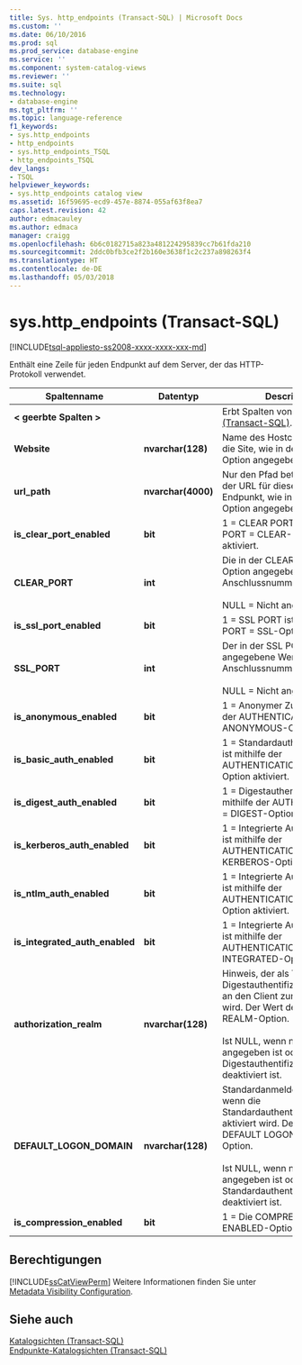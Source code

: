 ```yaml
---
title: Sys. http_endpoints (Transact-SQL) | Microsoft Docs
ms.custom: ''
ms.date: 06/10/2016
ms.prod: sql
ms.prod_service: database-engine
ms.service: ''
ms.component: system-catalog-views
ms.reviewer: ''
ms.suite: sql
ms.technology:
- database-engine
ms.tgt_pltfrm: ''
ms.topic: language-reference
f1_keywords:
- sys.http_endpoints
- http_endpoints
- sys.http_endpoints_TSQL
- http_endpoints_TSQL
dev_langs:
- TSQL
helpviewer_keywords:
- sys.http_endpoints catalog view
ms.assetid: 16f59695-ecd9-457e-8874-055af63f8ea7
caps.latest.revision: 42
author: edmacauley
ms.author: edmaca
manager: craigg
ms.openlocfilehash: 6b6c0182715a823a481224295839cc7b61fda210
ms.sourcegitcommit: 2ddc0bfb3ce2f2b160e3638f1c2c237a898263f4
ms.translationtype: HT
ms.contentlocale: de-DE
ms.lasthandoff: 05/03/2018
---
```

# <a name="syshttpendpoints-transact-sql"></a>sys.http_endpoints (Transact-SQL)
[!INCLUDE[tsql-appliesto-ss2008-xxxx-xxxx-xxx-md](../../includes/tsql-appliesto-ss2008-xxxx-xxxx-xxx-md.md)]

  Enthält eine Zeile für jeden Endpunkt auf dem Server, der das HTTP-Protokoll verwendet.  
  
|Spaltenname|Datentyp|Description|  
|-----------------|---------------|-----------------|  
|**< geerbte Spalten >**||Erbt Spalten von [sys.endpoints &#40;Transact-SQL&#41;](../../relational-databases/system-catalog-views/sys-endpoints-transact-sql.md).|  
|**Website**|**nvarchar(128)**|Name des Hostcomputers für die Site, wie in der SITE =-Option angegeben.|  
|**url_path**|**nvarchar(4000)**|Nur den Pfad betreffender Teil der URL für diesen HTTP-Endpunkt, wie in der PATH =-Option angegeben.|  
|**is_clear_port_enabled**|**bit**|1 = CLEAR PORT ist mithilfe der PORT = CLEAR-Option aktiviert.|  
|**CLEAR_PORT**|**int**|Die in der CLEAR PORT =-Option angegebene Anschlussnummer.<br /><br /> NULL = Nicht angegeben.|  
|**is_ssl_port_enabled**|**bit**|1 = SSL PORT ist mithilfe der PORT = SSL-Option aktiviert.|  
|**SSL_PORT**|**int**|Der in der SSL PORT =-Option angegebene Wert für die Anschlussnummer.<br /><br /> NULL = Nicht angegeben.|  
|**is_anonymous_enabled**|**bit**|1 = Anonymer Zugriff ist mithilfe der AUTHENTICATION = ANONYMOUS-Option aktiviert.|  
|**is_basic_auth_enabled**|**bit**|1 = Standardauthentifizierung ist mithilfe der AUTHENTICATION = BASIC-Option aktiviert.|  
|**is_digest_auth_enabled**|**bit**|1 = Digestauthentifizierung ist mithilfe der AUTHENTICATION = DIGEST-Option aktiviert.|  
|**is_kerberos_auth_enabled**|**bit**|1 = Integrierte Authentifizierung ist mithilfe der AUTHENTICATION = KERBEROS-Option aktiviert.|  
|**is_ntlm_auth_enabled**|**bit**|1 = Integrierte Authentifizierung ist mithilfe der AUTHENTICATION = NTLM-Option aktiviert.|  
|**is_integrated_auth_enabled**|**bit**|1 = Integrierte Authentifizierung ist mithilfe der AUTHENTICATION = INTEGRATED-Option aktiviert.|  
|**authorization_realm**|**nvarchar(128)**|Hinweis, der als Teil der HTTP-Digestauthentifizierungsabfrage an den Client zurückgegeben wird. Der Wert der AUTH REALM-Option.<br /><br /> Ist NULL, wenn nichts angegeben ist oder wenn die Digestauthentifizierung deaktiviert ist.|  
|**DEFAULT_LOGON_DOMAIN**|**nvarchar(128)**|Standardanmeldedomäne, wenn die Standardauthentifizierung aktiviert wird. Der Wert der DEFAULT LOGON DOMAIN-Option.<br /><br /> Ist NULL, wenn nichts angegeben ist oder wenn die Standardauthentifizierung deaktiviert ist.|  
|**is_compression_enabled**|**bit**|1 = Die COMPRESSION = ENABLED-Option ist festgelegt.|  
  
## <a name="permissions"></a>Berechtigungen  
 [!INCLUDE[ssCatViewPerm](../../includes/sscatviewperm-md.md)] Weitere Informationen finden Sie unter [Metadata Visibility Configuration](../../relational-databases/security/metadata-visibility-configuration.md).  
  
## <a name="see-also"></a>Siehe auch  
 [Katalogsichten &#40;Transact-SQL&#41;](../../relational-databases/system-catalog-views/catalog-views-transact-sql.md)   
 [Endpunkte-Katalogsichten &#40;Transact-SQL&#41;](../../relational-databases/system-catalog-views/endpoints-catalog-views-transact-sql.md)  
  
  
